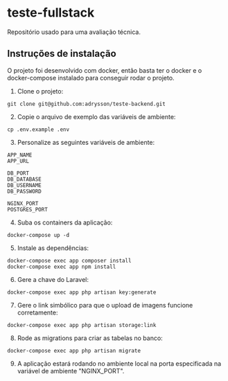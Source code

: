 # teste-fullstack
Repositório usado para uma avaliação técnica.

## Instruções de instalação
O projeto foi desenvolvido com docker, então basta ter o docker e o docker-compose instalado para conseguir rodar o projeto.
1. Clone o projeto:
```
git clone git@github.com:adrysson/teste-backend.git
```
2. Copie o arquivo de exemplo das variáveis de ambiente:
```
cp .env.example .env
```
3. Personalize as seguintes variáveis de ambiente:
```
APP_NAME
APP_URL

DB_PORT
DB_DATABASE
DB_USERNAME
DB_PASSWORD

NGINX_PORT
POSTGRES_PORT
```
4. Suba os containers da aplicação:
```
docker-compose up -d
```
5. Instale as dependências:
```
docker-compose exec app composer install
docker-compose exec app npm install
```
6. Gere a chave do Laravel:
```
docker-compose exec app php artisan key:generate
```
7. Gere o link simbólico para que o upload de imagens funcione corretamente:
```
docker-compose exec app php artisan storage:link
```
8. Rode as migrations para criar as tabelas no banco:
```
docker-compose exec app php artisan migrate
```
9. A aplicação estará rodando no ambiente local na porta especificada na variável de ambiente "NGINX_PORT".

